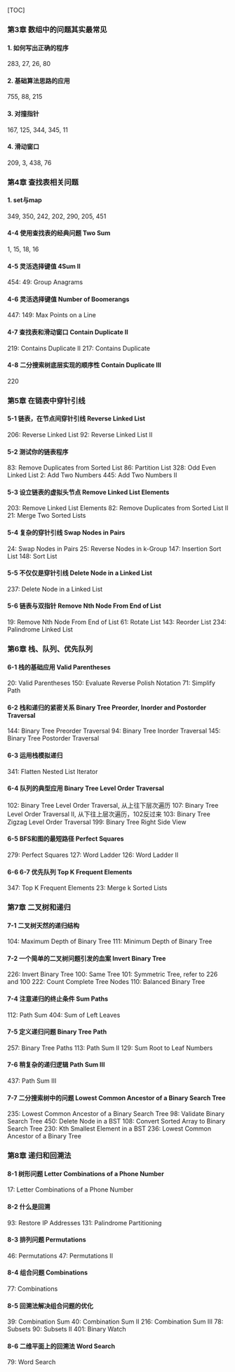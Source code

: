 [TOC]

### 第3章 数组中的问题其实最常见

#### 1. 如何写出正确的程序

283, 27, 26, 80

#### 2. 基础算法思路的应用

755, 88, 215

#### 3. 对撞指针

167, 125, 344, 345, 11

#### 4. 滑动窗口

209, 3, 438, 76

### 第4章 查找表相关问题

#### 1. set与map

349, 350, 242, 202, 290, 205, 451

#### 4-4 使用查找表的经典问题 Two Sum

1, 15, 18, 16

#### 4-5 灵活选择键值 4Sum II

454: 
49: Group Anagrams

#### 4-6 灵活选择键值 Number of Boomerangs

447: 
149: Max Points on a Line

#### 4-7 查找表和滑动窗口 Contain Duplicate II

219: Contains Duplicate II
217: Contains Duplicate

#### 4-8 二分搜索树底层实现的顺序性 Contain Duplicate III

220

### 第5章 在链表中穿针引线

#### 5-1 链表，在节点间穿针引线 Reverse Linked List

206: Reverse Linked List
92: Reverse Linked List II

#### 5-2 测试你的链表程序

83: Remove Duplicates from Sorted List
86: Partition List
328: Odd Even Linked List
2: Add Two Numbers
445: Add Two Numbers II

#### 5-3 设立链表的虚拟头节点 Remove Linked List Elements

203: Remove Linked List Elements
82: Remove Duplicates from Sorted List II
21: Merge Two Sorted Lists

#### 5-4 复杂的穿针引线 Swap Nodes in Pairs

24: Swap Nodes in Pairs
25: Reverse Nodes in k-Group
147: Insertion Sort List
148: Sort List

#### 5-5 不仅仅是穿针引线 Delete Node in a Linked List

237: Delete Node in a Linked List

#### 5-6 链表与双指针 Remove Nth Node From End of List

19: Remove Nth Node From End of List
61: Rotate List
143: Reorder List
234: Palindrome Linked List

### 第6章 栈、队列、优先队列

#### 6-1 栈的基础应用 Valid Parentheses

20: Valid Parentheses
150: Evaluate Reverse Polish Notation
71: Simplify Path

#### 6-2 栈和递归的紧密关系 Binary Tree Preorder, Inorder and Postorder Traversal

144: Binary Tree Preorder Traversal
94: Binary Tree Inorder Traversal
145: Binary Tree Postorder Traversal

#### 6-3 运用栈模拟递归

341: Flatten Nested List Iterator

#### 6-4 队列的典型应用 Binary Tree Level Order Traversal

102: Binary Tree Level Order Traversal, 从上往下层次遍历
107: Binary Tree Level Order Traversal II, 从下往上层次遍历，102反过来
103: Binary Tree Zigzag Level Order Traversal
199: Binary Tree Right Side View

#### 6-5 BFS和图的最短路径 Perfect Squares

279: Perfect Squares
127: Word Ladder
126: Word Ladder II

#### 6-6 6-7 优先队列 Top K Frequent Elements

347: Top K Frequent Elements
23: Merge k Sorted Lists

### 第7章 二叉树和递归

#### 7-1 二叉树天然的递归结构

104: Maximum Depth of Binary Tree
111: Minimum Depth of Binary Tree

#### 7-2 一个简单的二叉树问题引发的血案 Invert Binary Tree

226: Invert Binary Tree
100: Same Tree
101: Symmetric Tree, refer to 226 and 100
222: Count Complete Tree Nodes
110: Balanced Binary Tree

#### 7-4 注意递归的终止条件 Sum Paths

112: Path Sum
404: Sum of Left Leaves

#### 7-5 定义递归问题 Binary Tree Path

257: Binary Tree Paths
113: Path Sum II
129: Sum Root to Leaf Numbers

#### 7-6 稍复杂的递归逻辑 Path Sum III

437: Path Sum III

#### 7-7 二分搜索树中的问题 Lowest Common Ancestor of a Binary Search Tree

235: Lowest Common Ancestor of a Binary Search Tree
98: Validate Binary Search Tree
450: Delete Node in a BST
108: Convert Sorted Array to Binary Search Tree
230: Kth Smallest Element in a BST
236: Lowest Common Ancestor of a Binary Tree

### 第8章 递归和回溯法

#### 8-1 树形问题 Letter Combinations of a Phone Number

17: Letter Combinations of a Phone Number

#### 8-2 什么是回溯

93: Restore IP Addresses
131: Palindrome Partitioning

#### 8-3 排列问题 Permutations

46: Permutations
47: Permutations II

#### 8-4 组合问题 Combinations

77: Combinations

#### 8-5 回溯法解决组合问题的优化

39: Combination Sum
40: Combination Sum II
216: Combination Sum III
78: Subsets
90: Subsets II
401: Binary Watch

#### 8-6 二维平面上的回溯法 Word Search

79: Word Search
